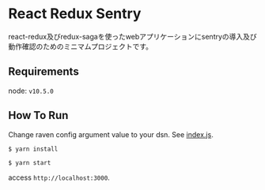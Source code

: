 # React Redux Sentry

react-redux及びredux-sagaを使ったwebアプリケーションにsentryの導入及び動作確認のためのミニマムプロジェクトです。

## Requirements

node: `v10.5.0`

## How To Run

Change raven config argument value to your dsn.
See [index.js](https://github.com/keyama4/react-redux-sentry/blob/master/src/index.js).

```
$ yarn install
```


```
$ yarn start
```


access `http://localhost:3000`.
